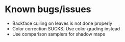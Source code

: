 # Known bugs/issues
* Backface culling on leaves is not done properly
* Color correction SUCKS. Use color grading instead
* Use comparison samplers for shadow maps
